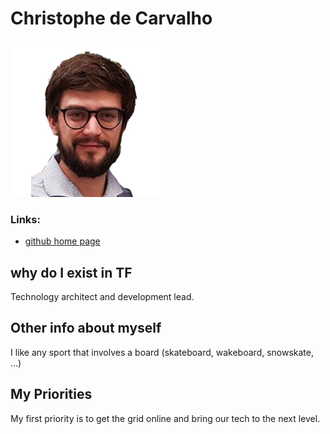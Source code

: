 # Christophe de Carvalho

![christophe](images/christophedecarvalho.jpg)


### Links:
- [github home page](https://github.com/zaibon)

## why do I exist in TF
Technology architect and development lead.

## Other info about myself

I like any sport that involves a board (skateboard, wakeboard, snowskate, ...)

## My Priorities

My first priority is to get the grid online and bring our tech to the next level.
